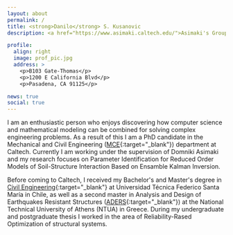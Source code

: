 ```yaml
---
layout: about
permalink: /
title: <strong>Danilo</strong> S. Kusanovic
description: <a href="https://www.asimaki.caltech.edu/">Asimaki's Group</a>. <a href="https://github.com/dankusanovic">GitHub page</a>. <a href="https://www.google.com/maps/place/Caltech,+Gates-Thomas+building/@34.1368233,-118.1241685,18z/data=!4m5!3m4!1s0x80c2c4a7dc55fc89:0xe18c273324110915!8m2!3d34.1371131!4d-118.1245179">Address</a>. 

profile:
  align: right
  image: prof_pic.jpg
  address: >
    <p>B103 Gate-Thomas</p>
    <p>1200 E California Blvd</p>
    <p>Pasadena, CA 91125</p>

news: true
social: true
---
```

I am an enthusiastic person who enjoys discovering how computer science and mathematical modeling can be combined for solving complex engineering problems. As a result of this I am a PhD candidate in the Mechanical and Civil Engineering ([MCE](http://www.mce.caltech.edu/){:target="\_blank"}) department at Caltech. Currently I am working under the supervision of Domniki Asimaki and my research focuses on Parameter Identification for Reduced Order Models of Soil-Structure Interaction Based on Ensamble Kalman Inversion. 

Before coming to Caltech, I received my Bachelor's and Master's degree in [Civil Engineering](http://postgrado.usm.cl/en/programas/programas-de-magister/magister-en-ciencias-de-la-ingenieria-civil/){:target="\_blank"} at  Universidad Técnica Federico Santa María in Chile, as well as a second master in Analysis and Design of Earthquakes Resistant Structures ([ADERS](http://www.postgrad.structural.civil.ntua.gr/pclab_eng/index_eng.htm){:target="\_blank"}) at the National Technical University of Athens (NTUA) in Greece. During my undergraduate and postgraduate thesis I worked in the area of Reliability-Rased Optimization of structural systems. 


<!--
Tell the world about yourself. Link to your favorite [subreddit](http://reddit.com){:target="\_blank"}. You can put a picture in, too. The code is already in, just name your picture `prof_pic.jpg` and put it in the `img/` folder.

Put your address / P.O. box / other info right below your picture. You can also disable any these elements by editing `profile` property of the YAML header of your `_pages/about.md`. Edit `_bibliography/papers.bib` and Jekyll will render your [publications page](/al-folio/publications/) automatically.

Link to your social media connections, too. This theme is set up to use [Font Awesome icons](http://fortawesome.github.io/Font-Awesome/){:target="\_blank"} and [Academicons](https://jpswalsh.github.io/academicons/){:target="\_blank"}, like the ones below. Add your Facebook, Twitter, LinkedIn, Google Scholar, or just disable all of them.
--> 